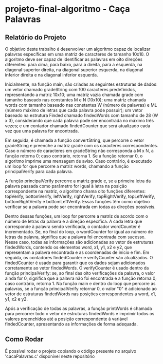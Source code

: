 # projeto-final-algoritmo -  Caça Palavras
## Relatório do Projeto

O objetivo deste trabalho é desenvolver um algoritmo capaz de localizar palavras específicas em uma matriz de caracteres de tamanho 10x10. O algoritmo deve ser capaz de identificar as palavras em oito direções diferentes: para cima, para baixo, para a direita, para a esquerda, na diagonal superior direita, na diagonal superior esquerda, na diagonal inferior direita e na diagonal inferior esquerda.

Inicialmente, na função main, são criadas as seguintes estruturas de dados: um vetor chamado gradeString com 100 caracteres predefinidos, representando a matriz 10x10; uma matriz vazia chamada grade com tamanho baseado nas constantes M e N (10x10); uma matriz chamada words com tamanho baseado nas constantes W (número de palavras) e ML (número máximo de letras que cada palavra pode possuir); um vetor baseado na estrutura Finded chamado findedWords com tamanho de 28 (W x 3), considerando que cada palavra pode ser encontrada no máximo três vezes; e um contador chamado findedCounter que será atualizado cada vez que uma palavra for encontrada.

Em seguida, é chamada a função convertString, que percorre o vetor gradeString e preenche a matriz grade com os caracteres correspondentes. Caso o número de caracteres em gradeString não corresponda a M x N, a função retorna 0; caso contrário, retorna 1. Se a função retornar 0, o algoritmo imprime uma mensagem de aviso. Caso contrário, é executado um loop for que percorre a matriz words, chamando a função principalVerify para cada palavra.

A função principalVerify percorre a matriz grade e, se a primeira letra da palavra passada como parâmetro for igual à letra na posição correspondente na matriz, o algoritmo chama oito funções diferentes: topVerify, bottomVerify, leftVerify, rightVerify, topRightVerify, topLeftVerify, bottomRightVerify e bottomLeftVerify. Essas funções têm como objetivo verificar se a palavra pode ser encontrada em todas as direções possíveis.

Dentro dessas funções, um loop for percorre a matriz de acordo com o número de letras da palavra e a direção específica. A cada letra que corresponde à palavra sendo verificada, o contador wordCounter é incrementado. Se, no final do loop, o wordCounter for igual ao número de letras da palavra, significa que a palavra foi encontrada com sucesso. Nesse caso, todas as informações são adicionadas ao vetor de estruturas findedWords, contendo os elementos word, x1, y1, x2 e y2, que representam a palavra encontrada e as coordenadas de início e fim. Em seguida, os contadores findedCounter e verifyCounter são atualizados. O findedCounter é usado para garantir que os dados sejam adicionados corretamente ao vetor findedWords. O verifyCounter é usado dentro da função principalVerify: se, ao final das oito verificações da palavra, o valor ainda for 0, significa que a palavra não foi encontrada e a função retorna 0; caso contrário, retorna 1. Na função main e dentro do loop que percorre as palavras, se a função principalVerify retornar 0, o valor "0" é adicionado ao vetor de estruturas findedWords nas posições correspondentes a word, x1, y1, x2 e y2.

Após a verificação de todas as palavras, a função printWords é chamada para percorrer todo o vetor de estruturas findedWords e imprimir todos os valores preenchidos até a posição correspondente à variável findedCounter, apresentando as informações de forma adequada.

## Como Rodar
É possível rodar o projeto copiando o código presente no arquivo 'cacaPalavras.c' disponível neste repositório
